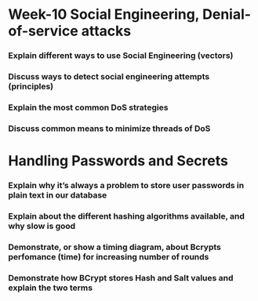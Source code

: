 # Week-10 Social Engineering, Denial-of-service attacks

### Explain different ways to use Social Engineering (vectors)
### Discuss ways to detect social engineering attempts (principles)
### Explain the most common DoS strategies
### Discuss common means to minimize threads of DoS

# Handling Passwords and Secrets
### Explain why it’s always a problem to store user passwords in plain text in our database
### Explain about the different hashing algorithms available, and why slow is good
### Demonstrate, or show a timing diagram, about Bcrypts perfomance (time) for increasing number of rounds
### Demonstrate how BCrypt stores Hash and Salt values and explain the two terms

